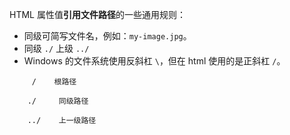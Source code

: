 HTML 属性值**引用文件路径**的一些通用规则：
-   同级可简写文件名，例如：`my-image.jpg`。
-   同级 `./` 上级 `../`
-   Windows 的文件系统使用反斜杠 `\`，但在 html 使用的是正斜杠 ` / `。

```
     /    根路径
    
    ./     同级路径
    
    ../    上一级路径
```